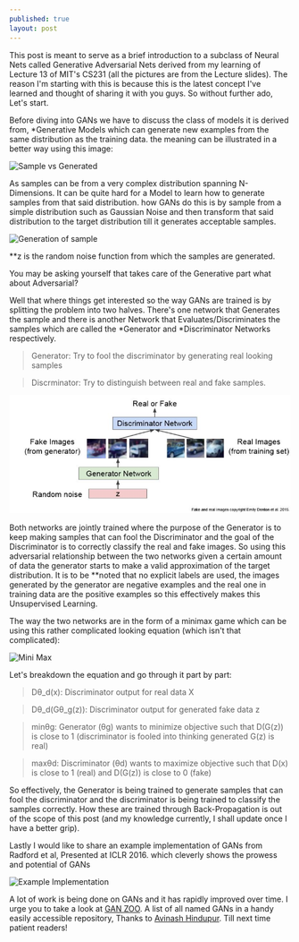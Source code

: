```yaml
---
published: true
layout: post
---
```

This post is meant to serve as a brief introduction to a subclass of Neural Nets called Generative Adversarial Nets derived from my learning of Lecture 13 of MIT's CS231 (all the pictures are from the Lecture slides). The reason I'm starting with this is because this is the latest concept I've learned and thought of sharing it with you guys. So without further ado, Let's start.  

Before diving into GANs we have to discuss the class of models it is derived from, *Generative Models which  can generate new examples from the same distribution as the training data. 
the meaning can be illustrated in a better way using this image:

![Sample vs Generated]({{site.baseurl}}/images/GAN_1.JPG)


As samples can be from a very complex distribution spanning N-Dimensions. It can be quite hard for a Model to learn how to generate samples from that said distribution. how GANs do this is by sample from a simple distribution such as Gaussian Noise and then transform that said distribution to the target distribution till it generates acceptable samples. 

![Generation of sample]({{site.baseurl}}/images/GAN_2.JPG)

**z is the random noise function from which the samples are generated.

You may be asking yourself that takes care of the Generative part what about Adversarial?

Well that where things get interested so the way GANs are trained is by splitting the problem into two halves. There's one network that Generates the sample and there is another Network that Evaluates/Discriminates the samples which are called the *Generator and *Discriminator Networks respectively. 

>Generator: Try to fool the discriminator by generating real looking samples

>Discrminator: Try to distinguish between real and fake samples.

![Fake and Real Images](/images/GAN_3.jpg)

Both networks are jointly trained where the purpose of the Generator is to keep making samples that can fool the Discriminator and the goal of the Discriminator is to correctly classify the real and fake images. So using this adversarial relationship between the two networks given a certain amount of data the generator starts to make a valid approximation of the target distribution. It is to be **noted that no explicit labels are used, the images generated by the generator are negative examples and the real one in training data are the positive examples so this effectively makes this Unsupervised Learning.

The way the two networks are in the form of a minimax game which can be using this rather complicated looking equation (which isn't that complicated):

![Mini Max]({{site.baseurl}}/images/GAN_4.JPG)


Let's breakdown the equation and go through it part by part:

>Dθ_d(x): Discriminator output for real data X

>Dθ_d(Gθ_g(z)): Discriminator output for generated fake data z

>minθg: Generator (θg) wants to minimize objective such that D(G(z)) is close to 1 (discriminator is fooled into thinking generated G(z) is real)
 
>maxθd: Discriminator (θd) wants to maximize objective such that D(x) is close to 1 (real) and D(G(z)) is close to 0 (fake)

So effectively, the Generator is being trained to generate samples that can fool the discriminator and the discriminator is being trained to classify the samples correctly. How these are trained through Back-Propagation is out of the scope of this post (and my knowledge currently, I shall update once I have a better grip).

Lastly I would like to share an example implementation of GANs from Radford et al, Presented at ICLR 2016. which cleverly shows the prowess and potential of GANs

![Example Implementation]({{site.baseurl}}/images/GAN_5.JPG)


A lot of work is being done on GANs and it has rapidly improved over time. I urge you to take a look at [GAN ZOO](https://github.com/hindupuravinash/the-gan-zoo "The GAN Zoo"). A list of all named GANs in a handy easily accessible repository, Thanks to [Avinash Hindupur](https://github.com/hindupuravinash "Avinash Hindupur"). Till next time patient readers!
